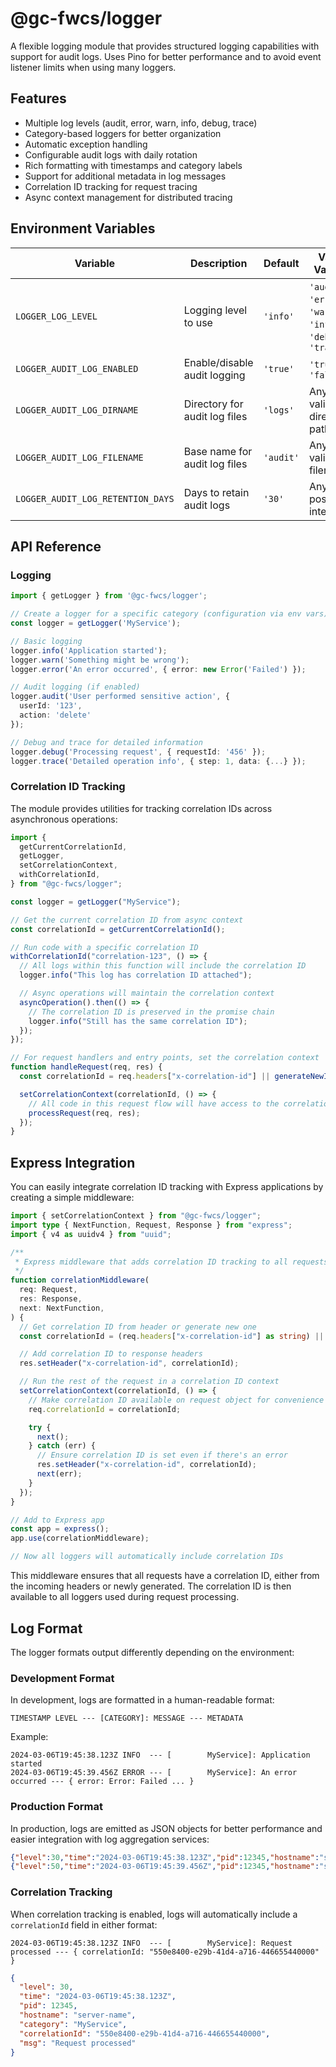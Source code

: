 # @gc-fwcs/logger

A flexible logging module that provides structured logging capabilities with support for audit logs. Uses Pino for better performance and to avoid event listener limits when using many loggers.

## Features

- Multiple log levels (audit, error, warn, info, debug, trace)
- Category-based loggers for better organization
- Automatic exception handling
- Configurable audit logs with daily rotation
- Rich formatting with timestamps and category labels
- Support for additional metadata in log messages
- Correlation ID tracking for request tracing
- Async context management for distributed tracing

## Environment Variables

| Variable                          | Description                   | Default   | Valid Values                                                   |
| --------------------------------- | ----------------------------- | --------- | -------------------------------------------------------------- |
| `LOGGER_LOG_LEVEL`                | Logging level to use          | `'info'`  | `'audit'`, `'error'`, `'warn'`, `'info'`, `'debug'`, `'trace'` |
| `LOGGER_AUDIT_LOG_ENABLED`        | Enable/disable audit logging  | `'true'`  | `'true'`, `'false'`                                            |
| `LOGGER_AUDIT_LOG_DIRNAME`        | Directory for audit log files | `'logs'`  | Any valid directory path                                       |
| `LOGGER_AUDIT_LOG_FILENAME`       | Base name for audit log files | `'audit'` | Any valid filename                                             |
| `LOGGER_AUDIT_LOG_RETENTION_DAYS` | Days to retain audit logs     | `'30'`    | Any positive integer                                           |

## API Reference

### Logging

```typescript
import { getLogger } from '@gc-fwcs/logger';

// Create a logger for a specific category (configuration via env vars)
const logger = getLogger('MyService');

// Basic logging
logger.info('Application started');
logger.warn('Something might be wrong');
logger.error('An error occurred', { error: new Error('Failed') });

// Audit logging (if enabled)
logger.audit('User performed sensitive action', {
  userId: '123',
  action: 'delete'
});

// Debug and trace for detailed information
logger.debug('Processing request', { requestId: '456' });
logger.trace('Detailed operation info', { step: 1, data: {...} });
```

### Correlation ID Tracking

The module provides utilities for tracking correlation IDs across asynchronous operations:

```typescript
import {
  getCurrentCorrelationId,
  getLogger,
  setCorrelationContext,
  withCorrelationId,
} from "@gc-fwcs/logger";

const logger = getLogger("MyService");

// Get the current correlation ID from async context
const correlationId = getCurrentCorrelationId();

// Run code with a specific correlation ID
withCorrelationId("correlation-123", () => {
  // All logs within this function will include the correlation ID
  logger.info("This log has correlation ID attached");

  // Async operations will maintain the correlation context
  asyncOperation().then(() => {
    // The correlation ID is preserved in the promise chain
    logger.info("Still has the same correlation ID");
  });
});

// For request handlers and entry points, set the correlation context
function handleRequest(req, res) {
  const correlationId = req.headers["x-correlation-id"] || generateNewId();

  setCorrelationContext(correlationId, () => {
    // All code in this request flow will have access to the correlation ID
    processRequest(req, res);
  });
}
```

## Express Integration

You can easily integrate correlation ID tracking with Express applications by creating a simple middleware:

```typescript
import { setCorrelationContext } from "@gc-fwcs/logger";
import type { NextFunction, Request, Response } from "express";
import { v4 as uuidv4 } from "uuid";

/**
 * Express middleware that adds correlation ID tracking to all requests
 */
function correlationMiddleware(
  req: Request,
  res: Response,
  next: NextFunction,
) {
  // Get correlation ID from header or generate new one
  const correlationId = (req.headers["x-correlation-id"] as string) || uuidv4();

  // Add correlation ID to response headers
  res.setHeader("x-correlation-id", correlationId);

  // Run the rest of the request in a correlation ID context
  setCorrelationContext(correlationId, () => {
    // Make correlation ID available on request object for convenience
    req.correlationId = correlationId;

    try {
      next();
    } catch (err) {
      // Ensure correlation ID is set even if there's an error
      res.setHeader("x-correlation-id", correlationId);
      next(err);
    }
  });
}

// Add to Express app
const app = express();
app.use(correlationMiddleware);

// Now all loggers will automatically include correlation IDs
```

This middleware ensures that all requests have a correlation ID, either from the incoming headers or newly generated. The correlation ID is then available to all loggers used during request processing.

## Log Format

The logger formats output differently depending on the environment:

### Development Format

In development, logs are formatted in a human-readable format:

```
TIMESTAMP LEVEL --- [CATEGORY]: MESSAGE --- METADATA
```

Example:

```
2024-03-06T19:45:38.123Z INFO  --- [        MyService]: Application started
2024-03-06T19:45:39.456Z ERROR --- [        MyService]: An error occurred --- { error: Error: Failed ... }
```

### Production Format

In production, logs are emitted as JSON objects for better performance and easier integration with log aggregation services:

```json
{"level":30,"time":"2024-03-06T19:45:38.123Z","pid":12345,"hostname":"server-name","category":"MyService","msg":"Application started"}
{"level":50,"time":"2024-03-06T19:45:39.456Z","pid":12345,"hostname":"server-name","category":"MyService","msg":"An error occurred","error":{"type":"Error","message":"Failed","stack":"Error: Failed\n    at..."}}
```

### Correlation Tracking

When correlation tracking is enabled, logs will automatically include a `correlationId` field in either format:

```
2024-03-06T19:45:38.123Z INFO  --- [        MyService]: Request processed --- { correlationId: "550e8400-e29b-41d4-a716-446655440000" }
```

```json
{
  "level": 30,
  "time": "2024-03-06T19:45:38.123Z",
  "pid": 12345,
  "hostname": "server-name",
  "category": "MyService",
  "correlationId": "550e8400-e29b-41d4-a716-446655440000",
  "msg": "Request processed"
}
```
